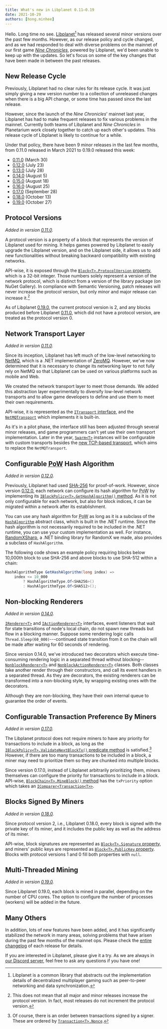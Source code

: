 ```yaml
---
title: What's new in Libplanet 0.11–0.19
date: 2021-10-29
authors: [hong.minhee]
---
```


Hello.  Long time no see.  [Libplanet][][^1] has released several minor
versions over the past few months.  However, as our release policy and cycle
changed, and as we had responded to deal with diverse problems on the mainnet
of our first game <cite>[Nine Chronicles]</cite>, powered by Libplanet, we'd been
unable to keep up with the updates.  So let's focus on some of
the key changes that have been made in between the past releases.

[^1]: Libplanet is a common library that abstracts out the implementation
      details of decentralized multiplayer gaming such as peer-to-peer
      networking and data synchronization.

[Libplanet]: https://libplanet.io/
[Nine Chronicles]: https://nine-chronicles.com/


New Release Cycle
-----------------

Previously, Libplanet had no clear rules for its release cycle.  It was just
simply giving a new version number to a collection of unreleased changes when
there is a big API change, or some time has passed since the last release.

However, since the launch of the <cite>Nine Chronicles</cite>' mainnet last
year, Libplanet has had to make frequent releases to fix various problems in
the mainnet.  Currently both teams of Libplanet and <cite>Nine Chronicles</cite>
in Planetarium work closely together to catch up each other's updates.  This
release cycle of Libplanet is likely to continue for a while.

Under that policy, there have been 9 minor releases in the last few months,
from 0.11.0 released in March 2021 to 0.19.0 released this week:

- [0.11.0] (March 30)
- [0.12.0] (July 23)
- [0.13.0] (July 28)
- [0.14.0] (August 5)
- [0.15.0] (August 18)
- [0.16.0] (August 25)
- [0.17.0] (September 28)
- [0.18.0] (October 13)
- [0.19.0] (October 27)

[0.11.0]: https://github.com/planetarium/libplanet/releases/tag/0.11.0
[0.12.0]: https://github.com/planetarium/libplanet/releases/tag/0.12.0
[0.13.0]: https://github.com/planetarium/libplanet/releases/tag/0.13.0
[0.14.0]: https://github.com/planetarium/libplanet/releases/tag/0.14.0
[0.15.0]: https://github.com/planetarium/libplanet/releases/tag/0.15.0
[0.16.0]: https://github.com/planetarium/libplanet/releases/tag/0.16.0
[0.17.0]: https://github.com/planetarium/libplanet/releases/tag/0.17.0
[0.18.0]: https://github.com/planetarium/libplanet/releases/tag/0.18.0
[0.19.0]: https://github.com/planetarium/libplanet/releases/tag/0.19.0


Protocol Versions
-----------------

*Added in version [0.11.0].*

A protocol version is a property of a block that represents the version of
Libplanet used for mining.  It helps games powered by Libplanet to easily
upgrade the Libplanet version, and on the Libplanet side, it allows us to
add new functionalities without breaking backward compatibility with existing
networks.

API-wise, it is exposed through
the [`Block<T>.ProtocolVersion` property][Block<T>.ProtocolVersion], which is
a 32-bit integer.  Those numbers solely represent a version of the network
protocol, which is distinct from a version of the library package (on NuGet
Gallery).  In compliance with Semantic Versioning, patch releases will never increase
the protocol version, but only minor and major release can increase it.[^2]

As of Libplanet [0.19.0], the current protocol version is 2, and any blocks
produced before Libplanet [0.11.0], which did not have a protocol version,
are treated as the protocol version 0.

[^2]: This does not mean that all major and minor releases increase the protocol
      version. In fact, most releases do not increment the protocol version.

[Block<T>.ProtocolVersion]: https://docs.libplanet.io/0.19.0/api/Libplanet.Blocks.Block-1.html#Libplanet_Blocks_Block_1_ProtocolVersion


Network Transport Layer
-----------------------

*Added in version [0.11.0].*

Since its inception, Libplanet has left much of the low-level networking to
[NetMQ], which is a .NET implementation of [ZeroMQ].  However, we've now determined that it is
necessary to change its networking layer to not fully rely on NetMQ
so that Libplanet can be used on various platforms such as mobile and Web.

We created the network transport layer to meet those demands.
We added this abstraction layer experimentally to diversify low-level
network transports and to allow game developers to define and use them
to meet their own requirements.

API-wise, it is represented as the [`ITransport` interface][ITransport], and
the [`NetMQTransport`][NetMQTransport] which implements it is built-in.

As it's in a pilot phase, the interface still has been adjusted through several
minor releases, and game programmers can't yet use their own transport
implementation.  Later in the year, [`Swarm<T>`][Swarm<T>] instances will be
configurable with custom transports besides
the [new TCP-based transport][TcpTransport], which aims to replace
the `NetMQTransport`.

[ZeroMQ]: https://zeromq.org/
[NetMQ]: https://github.com/zeromq/netmq
[ITransport]: https://docs.libplanet.io/0.19.0/api/Libplanet.Net.Transports.ITransport.html
[NetMQTransport]: https://docs.libplanet.io/0.19.0/api/Libplanet.Net.Transports.NetMQTransport.html
[TcpTransport]: https://github.com/planetarium/libplanet/pull/1523
[Swarm<T>]: https://docs.libplanet.io/0.19.0/api/Libplanet.Net.Swarm-1.html


Configurable <abbr title="Proof-Of-Work">PoW</abbr> Hash Algorithm
------------------------------------------------------------------

*Added in version [0.12.0].*

Previously, Libplanet had used [SHA-256] for proof-of-work.  However, since
version [0.12.0], each network can configure its hash algorithm for
<abbr title="proof-of-work">PoW</abbr> by implementing its
[`IBlockPolicy<T>.GetHashAlgorithm()`
method][IBlockPolicy<T>.GetHashAlgorithm].  As it is not only configurable
for each network, but also for block indices, it can be migrated within
a network after its establishment.

You can use any hash algorithm for <abbr title="proof-of-work">PoW</abbr>
as long as it is a subclass of the [`HashAlgorithm`][HashAlgorithm] abstract
class, which is built in the .NET runtime.  Since the hash algorithm is not necessarily required to be included
in the .NET runtime, you can use your custom implementation as well.
For instance, [RandomXSharp], a .NET binding library for RandomX we made,
also provides a subclass of `HashAlgorithm`.

The following code shows an example policy requiring blocks below 10,000th
block to use SHA-256 and above blocks to use SHA-512 within a chain:

~~~~ csharp
HashAlgorithmType GetHashAlgorithm(long index) =>
    index <= 10_000
        ? HashAlgorithmType.Of<SHA256>()
        : HashAlgorithmType.Of<SHA512>();
~~~~

[SHA-256]: https://ko.wikipedia.org/wiki/SHA-2
[IBlockPolicy<T>.GetHashAlgorithm]: https://docs.libplanet.io/0.19.0/api/Libplanet.Blockchain.Policies.IBlockPolicy-1.html#Libplanet_Blockchain_Policies_IBlockPolicy_1_GetHashAlgorithm_System_Int64_
[HashAlgorithm]: https://docs.microsoft.com/en-us/dotnet/api/system.security.cryptography.hashalgorithm
[RandomXSharp]: https://github.com/planetarium/RandomXSharp


Non-blocking Renderers
----------------------

*Added in version [0.14.0].*

[`IRenderer<T>`][IRenderer<T>] and [`IActionRenderer<T>`][IActionRenderer<T>]
interfaces, event listeners that wait for state transitions of node's local
chain, do not spawn new threads but flow in a blocking manner.  Suppose
some rendering logic calls `Thread.Sleep(60_000)`---continued state transition
from it on the chain will be made after waiting for 60 seconds of rendering.

Since version 0.14.0, we've introduced two decorators which execute time-consuming rendering
logic in a separated thread without blocking-- 
[`NonblockRenderer<T>`][NonblockRenderer<T>] and
[`NonblockActionRenderer<T>`][NonblockActionRenderer<T>] classes. 
Both classes take another render through their constructors,
and call its event handlers in a separated thread.  As they are decorators,
the existing renderers can be transformed into a non-blocking style,
by wrapping existing ones with the decorators.

Although they are non-blocking, they have their own internal queue to guarantee
the order of events.

[IRenderer<T>]: https://docs.libplanet.io/0.19.0/api/Libplanet.Blockchain.Renderers.IRenderer-1.html
[IActionRenderer<T>]: https://docs.libplanet.io/0.19.0/api/Libplanet.Blockchain.Renderers.IActionRenderer-1.html
[NonblockRenderer<T>]: https://docs.libplanet.io/0.19.0/api/Libplanet.Blockchain.Renderers.NonblockRenderer-1.html
[NonblockActionRenderer<T>]: https://docs.libplanet.io/0.19.0/api/Libplanet.Blockchain.Renderers.NonblockActionRenderer-1.html


Configurable Transaction Preference By Miners
---------------------------------------------

*Added in version [0.17.0].*

The Libplanet protocol does not require miners to have any priority for transactions
to include in a block, as long as the
[`IBlockPolicy<T>.ValidateNextBlockTx()` predicate
method][IBlockPolicy<T>.ValidateNextBlockTx] is satisfied.[^3]  However, if there
are too many transactions to be included in a block, a miner may need to
prioritize them so they are chunked into multiple blocks.

Since version 0.17.0, instead of Libplanet arbitrarily prioritizing them,
miners themselves can configure the priority for transactions to include in a block.
API-wise, [`BlockChain<T>.MineBlock()` method][BlockChain<T>.MineBlock] has the
`txPriority` option which takes an [`IComparer<Transaction<T>>`][IComparer<T>].

[^3]: Of course, there is an order between transactions signed by a signer.
      These are ordered by [`Transaction<T>.Nonce`][Transaction<T>.Nonce].

[IBlockPolicy<T>.ValidateNextBlockTx]: https://docs.libplanet.io/0.19.0/api/Libplanet.Blockchain.Policies.IBlockPolicy-1.html#Libplanet_Blockchain_Policies_IBlockPolicy_1_ValidateNextBlockTx_Libplanet_Blockchain_BlockChain__0__Libplanet_Tx_Transaction__0__
[Transaction<T>.Nonce]: https://docs.libplanet.io/0.19.0/api/Libplanet.Tx.Transaction-1.html#Libplanet_Tx_Transaction_1_Nonce
[BlockChain<T>.MineBlock]: https://docs.libplanet.io/0.19.0/api/Libplanet.Blockchain.BlockChain-1.html#Libplanet_Blockchain_BlockChain_1_MineBlock_Libplanet_Crypto_PrivateKey_DateTimeOffset_System_Boolean_System_Int32_System_Int32_IComparer_Libplanet_Tx_Transaction__0___CancellationToken_
[IComparer<T>]: https://docs.microsoft.com/en-us/dotnet/api/system.collections.generic.icomparer-1


Blocks Signed By Miners
-----------------------

*Added in version [0.18.0].*

Since protocol version 2, i.e., Libplanet 0.18.0, every block is signed with
the private key of its miner, and it includes the public key as well as the address
of its miner.

API-wise, block signatures are represented as
[`Block<T>.Signature` property][Block<T>.Signature], and miners' public keys
are represented as [`Block<T>.PublicKey` property][Block<T>.PublicKey].
Blocks with protocol versions 1 and 0 fill both properties with `null`.

[Block<T>.Signature]: https://docs.libplanet.io/0.19.0/api/Libplanet.Blocks.Block-1.html#Libplanet_Blocks_Block_1_Signature
[Block<T>.PublicKey]: https://docs.libplanet.io/0.19.0/api/Libplanet.Blocks.Block-1.html#Libplanet_Blocks_Block_1_PublicKey


Multi-Threaded Mining
---------------------

*Added in version [0.19.0].*

Since Libplanet 0.19.0, each block is mined in parallel, depending on
the number of CPU cores.  The option to configure the number of processes
(workers) will be added in the future.


Many Others
-----------

In addition, lots of new features have been added, and it has significantly
stabilized the network in many areas, solving problems that have arisen during the past few months of
the mainnet ops.  Please check the [entire changelog] of each release
for details.

If you are interested in Libplanet, please give it a try.  As we are always
in [our Discord server], feel free to ask any questions if you have one!

[entire changelog]: https://github.com/planetarium/libplanet/blob/0.19.0/CHANGES.md
[our Discord server]: https://discord.gg/planetarium
